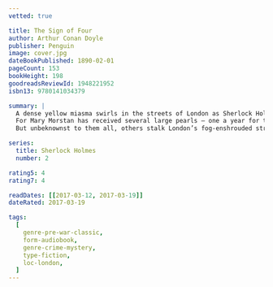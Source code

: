 ```yaml
---
vetted: true

title: The Sign of Four
author: Arthur Conan Doyle
publisher: Penguin
image: cover.jpg
dateBookPublished: 1890-02-01
pageCount: 153
bookHeight: 198
goodreadsReviewId: 1948221952
isbn13: 9780141034379

summary: |
  A dense yellow miasma swirls in the streets of London as Sherlock Holmes and Dr Watson accompany a beautiful young woman to a sinister assignation.
  For Mary Morstan has received several large pearls – one a year for the last six years – and now a mystery letter telling her she is a wronged woman. If she would seek justice she is to meet her unknown benefactor, bringing with her two companions.
  But unbeknownst to them all, others stalk London’s fog-enshrouded streets: a one-legged ruffian with revenge on his mind – and his companion, who places no value on human life…

series:
  title: Sherlock Holmes
  number: 2

rating5: 4
rating7: 4

readDates: [[2017-03-12, 2017-03-19]]
dateRated: 2017-03-19

tags:
  [
    genre-pre-war-classic,
    form-audiobook,
    genre-crime-mystery,
    type-fiction,
    loc-london,
  ]
---
```

